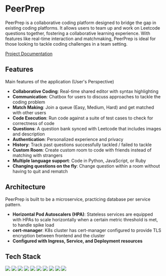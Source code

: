 # PeerPrep
PeerPrep is a collaborative coding platform designed to bridge the gap in existing coding platforms. It allows users to team up and work on Leetcode questions together, fostering a collaborative learning experience. With features like real-time interaction and matchmaking, PeerPrep is ideal for those looking to tackle coding challenges in a team setting.

<a href="https://docs.google.com/document/d/1Rtm1sSZUpHFsBxIw6-9CPRNGJyFG90Ql1ISGl1W6hnE/edit?usp=sharing">Project Documentation</a>

## Features

Main features of the application (User's Perspective)

- **Collaborative Coding**: Real-time shared editor with syntax highlighting
- **Communication**: Chatbox for users to discuss approaches to tackle the coding problem
- **Match Making**: Join a queue (Easy, Medium, Hard) and get matched with other users 
- **Code Execution**: Run code against a suite of test cases to check for correctness of code
- **Questions**: A question bank synced with Leetcode that includes images and description
- **Authentication**: Personalized experience and privacy
- **History**: Track past questions successfully tackled / failed to tackle
- **Custom Room**: Create custom room to code with friends instead of matching with strangers
- **Multiple language support**: Code in Python, JavaScript, or Ruby
- **Changing questions on the fly**: Change question within a room without having to quit and rematch

## Architecture
PeerPrep is built to be a microservice, practicing database per service pattern.

- **Horizontal Pod Autoscalers (HPA)**: Stateless services are equipped with HPAs to scale horizontally when a certain metric threshold is met, to handle spike load
- **cert-manager**: K8s cluster has cert-manager configured to provide TLS encryption between frontend and the cluster
- **Configured with Ingress, Service, and Deployment resources**

## Tech Stack
<img src="https://img.shields.io/badge/React-20232A?style=for-the-badge&logo=react&logoColor=61DAFB" />
<img src="https://img.shields.io/badge/Socket.io-010101?&style=for-the-badge&logo=Socket.io&logoColor=white" />
<img src="https://img.shields.io/badge/Docker-2CA5E0?style=for-the-badge&logo=docker&logoColor=white" />
<img src="https://img.shields.io/badge/Kubernetes-3069DE?style=for-the-badge&logo=kubernetes&logoColor=white" />
<img src="https://img.shields.io/badge/GitHub_Actions-2088FF?style=for-the-badge&logo=github-actions&logoColor=white" />
<img src="https://img.shields.io/badge/Digital_Ocean-0080FF?style=for-the-badge&logo=DigitalOcean&logoColor=white" />
<img src="https://img.shields.io/badge/PostgreSQL-316192?style=for-the-badge&logo=postgresql&logoColor=white" />
<img src="https://img.shields.io/badge/MongoDB-4EA94B?style=for-the-badge&logo=mongodb&logoColor=white" />
<img src="https://img.shields.io/badge/Express%20js-000000?style=for-the-badge&logo=express&logoColor=white" />
<img src="https://img.shields.io/badge/Node%20js-339933?style=for-the-badge&logo=nodedotjs&logoColor=white" />
